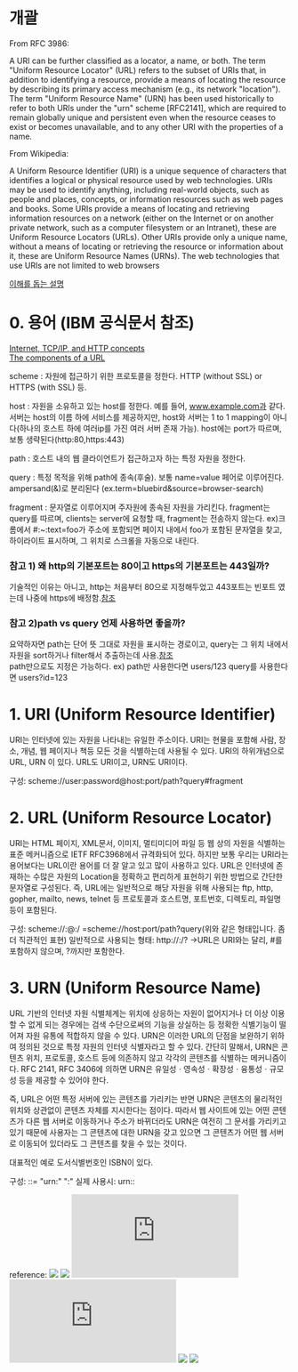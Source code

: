 
# 개괄

From RFC 3986:

A URI can be further classified as a locator, a name, or both. The term "Uniform Resource Locator" (URL) refers to the subset of URIs that, 
in addition to identifying a resource, provide a means of locating the resource by describing its primary access mechanism (e.g., its network "location"). 
The term "Uniform Resource Name" (URN) has been used historically to refer to both URIs under the "urn" scheme [RFC2141], 
which are required to remain globally unique and persistent even when the resource ceases to exist or becomes unavailable, and to any other URI with the properties of a name.

From Wikipedia:

A Uniform Resource Identifier (URI) is a unique sequence of characters that identifies a logical or physical resource used by web technologies. 
URIs may be used to identify anything, including real-world objects, such as people and places, concepts, or information resources such as web pages and books. 
Some URIs provide a means of locating and retrieving information resources on a network (either on the Internet or on another private network, such as a computer filesystem or an Intranet), 
these are Uniform Resource Locators (URLs). Other URIs provide only a unique name, without a means of locating or retrieving the resource or information about it, 
these are Uniform Resource Names (URNs). The web technologies that use URIs are not limited to web browsers

[이해를 돕는 설명](https://stackoverflow.com/a/1984225/22656)



# 0. 용어 (IBM 공식문서 참조)
  [Internet, TCP/IP, and HTTP concepts](https://www.ibm.com/docs/en/cics-ts/5.1?topic=web-internet-tcpip-http-concepts)  
  [The components of a URL](https://www.ibm.com/docs/en/cics-ts/5.1?topic=concepts-components-url)
 
 scheme : 자원에 접근하기 위한 프로토콜을 정한다.  HTTP (without SSL) or HTTPS (with SSL) 등.
 
 host :  자원을 소유하고 있는 host를 정한다. 예를 들어, www.example.com과 같다. 서버는 host의 이름 하에 서비스를 제공하지만, 
         host와 서버는 1 to 1 mapping이 아니다(하나의 호스트 하에 여러ip를 가진 여러 서버 존재 가능). host에는 port가 따르며, 보통 생략된다(http:80,https:443)
 
 path : 호스트 내의 웹 클라이언트가 접근하고자 하는 특정 자원을 정한다.
 
 query : 특정 목적을 위해 path에 종속(후술). 보통 name=value 페어로 이루어진다. ampersand(&)로 분리된다 (ex.term=bluebird&source=browser-search)
 
 fragment : 문자열로 이루어지며 주자원에 종속된 자원을 가리킨다. fragment는 query를 따르며, clients는 server에 요청할 때, fragment는 전송하지 않는다. 
            ex)크롬에서 #:~:text=foo가 주소에 포함되면 페이지 내에서 foo가 포함된 문자열을 찾고, 하이라이트 표시하며, 그 위치로 스크롤을 자동으로 내린다. 
            
 
 ### 참고 1) 왜 http의 기본포트는 80이고 https의 기본포트는 443일까?
 
 기술적인 이유는 아니고, http는 처음부터 80으로 지정해두었고 443포트는 빈포트 였는데 나중에 https에 배정함.[참조](https://johngrib.github.io/wiki/why-http-80-https-443/)
 
 
 ### 참고 2)path vs query 언제 사용하면 좋을까?
 
 요약하자면 path는 단어 뜻 그대로 자원을 표시하는 경로이고, query는 그 위치 내에서 자원을 sort하거나 filter해서 추출하는데 사용.[참조](https://medium.com/@fullsour/when-should-you-use-path-variable-and-query-parameter-a346790e8a6d)  
 path만으로도 지정은 가능하다.
 ex) path만 사용한다면 users/123
     query를 사용한다면 users?id=123
 

# 1. URI (Uniform Resource Identifier)

URI는 인터넷에 있는 자원을 나타내는 유일한 주소이다.
URI는 현물을 포함해 사람, 장소, 개념, 웹 페이지나 책등 모든 것을 식별하는데 사용될 수 있다.
URI의 하위개념으로 URL, URN 이 있다. URL도 URI이고, URN도 URI이다.

구성:
scheme://user:password@host:port/path?query#fragment

# 2. URL (Uniform Resource Locator)

URI는 HTML 페이지, XML문서, 이미지, 멀티미디어 파일 등 웹 상의 자원을 식별하는 표준 메커니즘으로 IETF RFC3968에서 
규격화되어 있다. 하지만 보통 우리는 URI라는 용어보다는 URL이란 용어를 더 잘 알고 있고 많이 사용하고 있다. 
URL은 인터넷에 존재하는 수많은 자원의 Location을 정확하고 편리하게 표현하기 위한 방법으로 간단한 문자열로 구성된다. 
즉, URL에는 일반적으로 해당 자원을 위해 사용되는 ftp, http, gopher, mailto, news, telnet 등 프로토콜과  호스트명, 포트번호, 디렉토리, 파일명 등이 포함된다.

구성:
scheme://<user>:<password>@<host>:<port>/<url-path>
=scheme://host:port/path?query(위와 같은 형태입니다. 좀더 직관적인 표현)
일반적으로 사용되는 형태:
http://<host>:<port>/<path>?<searchpart>
->URL은 URI와는 달리, #<fragment>를 포함하지 않으며, ?<query>까지만 포함한다.

# 3. URN (Uniform Resource Name)

URL 기반의 인터넷 자원 식별체계는 위치에 상응하는 자원이 없어지거나 더 이상 이용할 수 없게 되는 경우에는 검색 수단으로써의 기능을 상실하는 등 
정확한 식별기능이 떨어져 자원 유통에 적합하지 않을 수 있다. URN은 이러한 URL의 단점을 보완하기 위하여 정의된 것으로 특정 자원의 인터넷 식별자라고 할 수 있다. 
간단히 말해서, URN은 콘텐츠 위치, 프로토콜, 호스트 등에 의존하지 않고 각각의 콘텐츠를 식별하는 
메커니즘이다. RFC 2141, RFC 3406에 의하면 URN은 유일성ㆍ영속성ㆍ확장성ㆍ융통성ㆍ규모성 등을 제공할 수 있어야 한다.

즉, URL은 어떤 특정 서버에 있는 콘텐츠를 가리키는 반면 URN은 콘텐츠의 물리적인 위치와 상관없이 콘텐츠 자체를 지시한다는 점이다. 
따라서 웹 사이트에 있는 어떤 콘텐츠가 다른 웹 서버로 이동하거나 주소가 바뀌더라도 URN은 여전히 그 문서를 가리키고 있기 때문에 사용자는 
그 콘텐츠에 대한 URN을 갖고 있으면 그 콘텐츠가 어떤 웹 서버로 이동되어 있더라도 그 콘텐츠를 찾을 수 있는 것이다. 

대표적인 예로 도서식별번호인 ISBN이 있다.

구성:
<URN> ::= "urn:" <NID> ":" <NSS>
실제 사용시:
urn:<NID>:<NSS>


reference:
![](https://www.ibm.com/docs/en/cics-ts/5.1?topic=concepts-components-url)
![](https://en.wikipedia.org/wiki/URI_fragment)
![](https://www.ietf.org/rfc/rfc3986.txt)
![](http://weekly.tta.or.kr/weekly/files/20115719045730_admin.pdf)
![](https://stackoverflow.com/questions/176264/what-is-the-difference-between-a-uri-a-url-and-a-urn)
![](https://medium.com/@fullsour/when-should-you-use-path-variable-and-query-parameter-a346790e8a6d)
